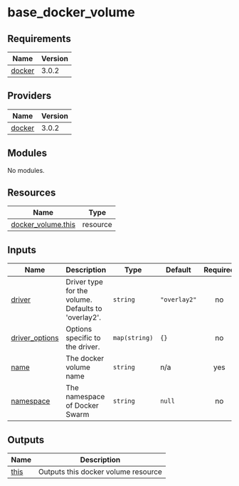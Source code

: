 # base_docker_volume

<!-- BEGIN_TF_DOCS -->
## Requirements

| Name | Version |
|------|---------|
| <a name="requirement_docker"></a> [docker](#requirement\_docker) | 3.0.2 |

## Providers

| Name | Version |
|------|---------|
| <a name="provider_docker"></a> [docker](#provider\_docker) | 3.0.2 |

## Modules

No modules.

## Resources

| Name | Type |
|------|------|
| [docker_volume.this](https://registry.terraform.io/providers/kreuzwerker/docker/3.0.2/docs/resources/volume) | resource |

## Inputs

| Name | Description | Type | Default | Required |
|------|-------------|------|---------|:--------:|
| <a name="input_driver"></a> [driver](#input\_driver) | Driver type for the volume. Defaults to 'overlay2'. | `string` | `"overlay2"` | no |
| <a name="input_driver_options"></a> [driver\_options](#input\_driver\_options) | Options specific to the driver. | `map(string)` | `{}` | no |
| <a name="input_name"></a> [name](#input\_name) | The docker volume name | `string` | n/a | yes |
| <a name="input_namespace"></a> [namespace](#input\_namespace) | The namespace of Docker Swarm | `string` | `null` | no |

## Outputs

| Name | Description |
|------|-------------|
| <a name="output_this"></a> [this](#output\_this) | Outputs this docker volume resource |
<!-- END_TF_DOCS -->
